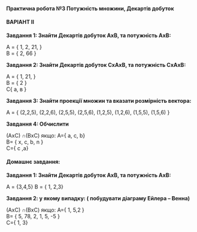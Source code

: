 #### **Практична робота №3 Потужність множини, Декартів добуток**

#### **ВАРІАНТ II**

**Завдання 1: Знайти Декартів добуток АхВ, та потужність АхВ:**

А = {  1, 2, 21, }  
В = { 2, 66 }

**Завдання 2: Знайти Декартів добуток СхАхВ, та потужність СхАхВ:**

А = {  1, 21, }  
В = { 2 }  
С{ а, в }

 **Завдання 3: Знайти проекції множин та вказати розмірність вектора:**        

 А = { (2,2,5), (2,2,6), (2,5,5), (2,5,6), (1,2,5), (1,2,6), (1,5,5), (1,5,6) }  

 **Завдання 4: Обчислити**

 (АхС) ∩(ВхС) якщо: A={ a, c, b}  
B= { x, c, b, n }  
С={ с ,а}  

#### **Домашнє завдання:**

**Завдання 1: Знайти Декартів добуток АхВ, та потужність АхВ:**

А = {3,4,5}     В = { 1, 2,3}

**Завдання 2: у якому випадку: ( побудувати діаграму Ейлера – Венна)**

(АхС) ∩(ВхС) якщо: A={ 1,  5,2 }  
B= { 5, 78, 2, 1, 5, -5 }  
С={ 1, 3}  
